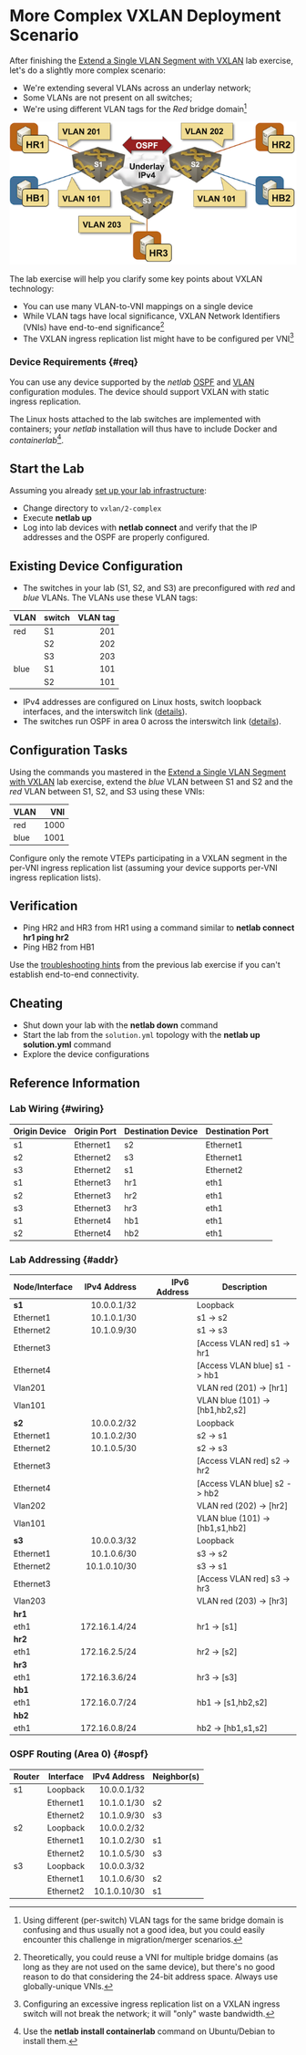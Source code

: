 # More Complex VXLAN Deployment Scenario

After finishing the [Extend a Single VLAN Segment with VXLAN](1-single.md) lab exercise, let's do a slightly more complex scenario:

* We're extending several VLANs across an underlay network;
* Some VLANs are not present on all switches;
* We're using different VLAN tags for the *Red* bridge domain[^VTBD]

![Lab topology](topology-complex.png)

[^VTBD]: Using different (per-switch) VLAN tags for the same bridge domain is confusing and thus usually not a good idea, but you could easily encounter this challenge in migration/merger scenarios.

The lab exercise will help you clarify some key points about VXLAN technology:

* You can use many VLAN-to-VNI mappings on a single device
* While VLAN tags have local significance, VXLAN Network Identifiers (VNIs) have end-to-end significance[^REUSE]
* The VXLAN ingress replication list might have to be configured per VNI[^IRV]

[^REUSE]: Theoretically, you could reuse a VNI for multiple bridge domains (as long as they are not used on the same device), but there's no good reason to do that considering the 24-bit address space. Always use globally-unique VNIs.

[^IRV]: Configuring an excessive ingress replication list on a VXLAN ingress switch will not break the network; it will "only" waste bandwidth.

### Device Requirements {#req}

You can use any device supported by the _netlab_ [OSPF](https://netlab.tools/module/ospf/#platform-support) and [VLAN](https://netlab.tools/module/vlan/#platform-support) configuration modules. The device should support VXLAN with static ingress replication.

The Linux hosts attached to the lab switches are implemented with containers; your _netlab_ installation will thus have to include Docker and *containerlab*[^UBI].

[^UBI]: Use the **netlab install containerlab** command on Ubuntu/Debian to install them.

## Start the Lab

Assuming you already [set up your lab infrastructure](../1-setup.md):

* Change directory to `vxlan/2-complex`
* Execute **netlab up**
* Log into lab devices with **netlab connect** and verify that the IP addresses and the OSPF are properly configured.

## Existing Device Configuration

* The switches in your lab (S1, S2, and S3) are preconfigured with *red* and *blue* VLANs. The VLANs use these VLAN tags:

| VLAN | switch | VLAN tag |
|------|--------|---------:|
| red  | S1     | 201      |
|      | S2     | 202      |
|      | S3     | 203      |
| blue | S1     | 101      |
|      | S2     | 101      |

* IPv4 addresses are configured on Linux hosts, switch loopback interfaces, and the interswitch link ([details](#addr)).
* The switches run OSPF in area 0 across the interswitch link ([details](#ospf)).

## Configuration Tasks

Using the commands you mastered in the [Extend a Single VLAN Segment with VXLAN](1-single.md) lab exercise, extend the *blue*  VLAN between S1 and S2 and the *red* VLAN between S1, S2, and S3 using these VNIs:

| VLAN | VNI  |
|------|-----:|
| red  | 1000 |
| blue | 1001 |

Configure only the remote VTEPs participating in a VXLAN segment in the per-VNI ingress replication list (assuming your device supports per-VNI ingress replication lists).

## Verification

* Ping HR2 and HR3 from HR1 using a command similar to **netlab connect hr1 ping hr2**
* Ping HB2 from HB1

Use the [troubleshooting hints](1-single.md#tshoot) from the previous lab exercise if you can't establish end-to-end connectivity.

## Cheating

* Shut down your lab with the **netlab down** command
* Start the lab from the `solution.yml` topology with the **netlab up solution.yml** command
* Explore the device configurations

## Reference Information

### Lab Wiring {#wiring}

| Origin Device | Origin Port | Destination Device | Destination Port |
|---------------|-------------|--------------------|------------------|
| s1 | Ethernet1 | s2 | Ethernet1 |
| s2 | Ethernet2 | s3 | Ethernet1 |
| s3 | Ethernet2 | s1 | Ethernet2 |
| s1 | Ethernet3 | hr1 | eth1 |
| s2 | Ethernet3 | hr2 | eth1 |
| s3 | Ethernet3 | hr3 | eth1 |
| s1 | Ethernet4 | hb1 | eth1 |
| s2 | Ethernet4 | hb2 | eth1 |

### Lab Addressing {#addr}

| Node/Interface | IPv4 Address | IPv6 Address | Description |
|----------------|-------------:|-------------:|-------------|
| **s1** |  10.0.0.1/32 |  | Loopback |
| Ethernet1 | 10.1.0.1/30 |  | s1 -> s2 |
| Ethernet2 | 10.1.0.9/30 |  | s1 -> s3 |
| Ethernet3 |  |  | [Access VLAN red] s1 -> hr1 |
| Ethernet4 |  |  | [Access VLAN blue] s1 -> hb1 |
| Vlan201 |  |  | VLAN red (201) -> [hr1] |
| Vlan101 |  |  | VLAN blue (101) -> [hb1,hb2,s2] |
| **s2** |  10.0.0.2/32 |  | Loopback |
| Ethernet1 | 10.1.0.2/30 |  | s2 -> s1 |
| Ethernet2 | 10.1.0.5/30 |  | s2 -> s3 |
| Ethernet3 |  |  | [Access VLAN red] s2 -> hr2 |
| Ethernet4 |  |  | [Access VLAN blue] s2 -> hb2 |
| Vlan202 |  |  | VLAN red (202) -> [hr2] |
| Vlan101 |  |  | VLAN blue (101) -> [hb1,s1,hb2] |
| **s3** |  10.0.0.3/32 |  | Loopback |
| Ethernet1 | 10.1.0.6/30 |  | s3 -> s2 |
| Ethernet2 | 10.1.0.10/30 |  | s3 -> s1 |
| Ethernet3 |  |  | [Access VLAN red] s3 -> hr3 |
| Vlan203 |  |  | VLAN red (203) -> [hr3] |
| **hr1** |
| eth1 | 172.16.1.4/24 |  | hr1 -> [s1] |
| **hr2** |
| eth1 | 172.16.2.5/24 |  | hr2 -> [s2] |
| **hr3** |
| eth1 | 172.16.3.6/24 |  | hr3 -> [s3] |
| **hb1** |
| eth1 | 172.16.0.7/24 |  | hb1 -> [s1,hb2,s2] |
| **hb2** |
| eth1 | 172.16.0.8/24 |  | hb2 -> [hb1,s1,s2] |

### OSPF Routing (Area 0) {#ospf}

| Router | Interface | IPv4 Address | Neighbor(s) |
|--------|-----------|-------------:|-------------|
| s1 | Loopback | 10.0.0.1/32 | |
|  | Ethernet1 | 10.1.0.1/30 | s2 |
|  | Ethernet2 | 10.1.0.9/30 | s3 |
| s2 | Loopback | 10.0.0.2/32 | |
|  | Ethernet1 | 10.1.0.2/30 | s1 |
|  | Ethernet2 | 10.1.0.5/30 | s3 |
| s3 | Loopback | 10.0.0.3/32 | |
|  | Ethernet1 | 10.1.0.6/30 | s2 |
|  | Ethernet2 | 10.1.0.10/30 | s1 |
